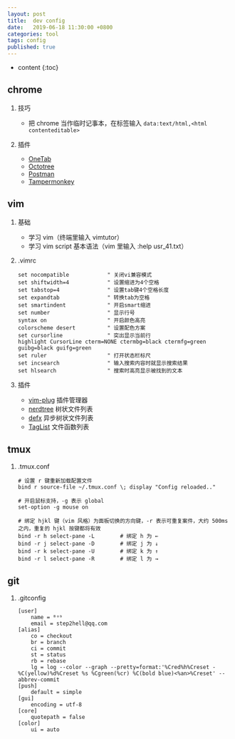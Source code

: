 ```yaml
---
layout: post
title:  dev config
date:   2019-06-18 11:30:00 +0800
categories: tool
tags: config
published: true
---
```


* content
{:toc}

## chrome

1. 技巧

    * 把 chrome 当作临时记事本，在标签输入 `data:text/html,<html contenteditable>`

2. 插件

    * [OneTab](https://chrome.google.com/webstore/detail/onetab/chphlpgkkbolifaimnlloiipkdnihall)
    * [Octotree](https://chrome.google.com/webstore/detail/octotree/bkhaagjahfmjljalopjnoealnfndnagc/related)
    * [Postman](https://chrome.google.com/webstore/detail/postman/fhbjgbiflinjbdggehcddcbncdddomop)
    * [Tampermonkey](https://chrome.google.com/webstore/detail/tampermonkey/dhdgffkkebhmkfjojejmpbldmpobfkfo?utm_campaign=en)

## vim

1. 基础

    * 学习 vim（终端里输入 vimtutor）
    * 学习 vim script 基本语法（vim 里输入 :help usr_41.txt）

2. .vimrc

    ```vim
    set nocompatible            " 关闭vi兼容模式
    set shiftwidth=4            " 设置缩进为4个空格
    set tabstop=4               " 设置tab键4个空格长度
    set expandtab               " 转换tab为空格
    set smartindent             " 开启smart缩进
    set number                  " 显示行号
    syntax on                   " 开启颜色高亮
    colorscheme desert          " 设置配色方案
    set cursorline              " 突出显示当前行
    highlight CursorLine cterm=NONE ctermbg=black ctermfg=green guibg=black guifg=green
    set ruler                   " 打开状态栏标尺
    set incsearch               " 输入搜索内容时就显示搜索结果
    set hlsearch                " 搜索时高亮显示被找到的文本
    ```

3. 插件

    * [vim-plug](https://github.com/junegunn/vim-plug) 插件管理器
    * [nerdtree](https://github.com/scrooloose/nerdtree) 树状文件列表
    * [defx](https://github.com/Shougo/defx.nvim) 异步树状文件列表
    * [TagList](https://www.vim.org/scripts/script.php?script_id=273) 文件函数列表

## tmux

1. .tmux.conf

    ```tmux
    # 设置 r 键重新加载配置文件
    bind r source-file ~/.tmux.conf \; display "Config reloaded.."

    # 开启鼠标支持，-g 表示 global
    set-option -g mouse on

    # 绑定 hjkl 键（vim 风格）为面板切换的方向键，-r 表示可重复案件，大约 500ms 之内，重复的 hjkl 按键都将有效
    bind -r h select-pane -L        # 绑定 h 为 ←
    bind -r j select-pane -D        # 绑定 j 为 ↓
    bind -r k select-pane -U        # 绑定 k 为 ↑
    bind -r l select-pane -R        # 绑定 l 为 →
    ```

## git

1. .gitconfig

    ```git
    [user]
        name = ᴮᵒᵇ
        email = step2hell@qq.com
    [alias]
        co = checkout
        br = branch
        ci = commit
        st = status
        rb = rebase
        lg = log --color --graph --pretty=format:'%Cred%h%Creset -%C(yellow)%d%Creset %s %Cgreen(%cr) %C(bold blue)<%an>%Creset' --abbrev-commit
    [push]
        default = simple
    [gui]
        encoding = utf-8
    [core]
        quotepath = false
    [color]
        ui = auto
    ```
